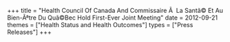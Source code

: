+++
title = "Health Council Of Canada And Commissaire Ã  La Santã© Et Au Bien-Ãªtre Du Quã©Bec Hold First-Ever Joint Meeting"
date = 2012-09-21
themes = ["Health Status and Health Outcomes"]
types = ["Press Releases"]
+++
